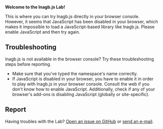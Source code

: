**Welcome to the lnagb.js Lab!**

<p>
	This is where you can try lnagb.js directly in your browser console.
	<noscript>
		However, it seems that JavaScript has been disabled in your browser,
		which makes it impossible to load a JavaScript-based library like
		lnagb.js. Please enable JavaScript and then try again.
	</noscript>
	<span id="load-failed" hidden>
		However, it seems that lnagb.js could not be loaded. Please follow the
		troubleshooting steps below to resolve this problem.
	</span>
</p>

<p id="success" hidden>
	lnagb.js has been loaded and is currently available on this web page under
	the namespace <code id="namespace"></code>.<br />
	Go ahead and play around with it in the browser console.<br />
</p>

<form id="form" action="" method="get" hidden>
	<label for="namespace">Use a different name for the namespace:</label>
	<input type="text" id="namespace-input" name="namespace" size="15" required />
	<button type="submit">Go!</button>
</form>

## Troubleshooting

lnagb.js is not available in the browser console? Try these troubleshooting
steps before reporting.

- Make sure that you've typed the namespace's name correctly.
- If JavaScript is disabled in your browser, you have to enable it in order to
  play with lnagb.js in your browser console. Consult the web if you don't know
  how to enable JavaScript. Additionally, check if any of your browser's add-ons
  is disabling JavaScript (globally or site-specific).

## Report

Having troubles with the Lab? [Open an issue on GitHub][gh new issue] or
[send an e-mail][e-mail].

[gh new issue]: https://github.com/vecma-org/lnagb.js/issues/new
[e-mail]: mailto:you_create@protonmail.com

<script>

	document.getElementById( 'load-failed' ).removeAttribute( 'hidden' );

</script>
<script type="module">

	window.a = null;
	window.b = null;

	const DEFAULT_NAMESPACE_NAME = 'lnagbjs';

	let url = new URL( window.location.href );
	let namespaceName = url.searchParams.get( 'namespace' ) || DEFAULT_NAMESPACE_NAME;
	let matchResult = namespaceName.match( /[a-zA-Z_][0-9a-zA-Z_]*/ );

	// Namespace's name validity

	if ( ! matchResult || matchResult[ 0 ].length !== namespaceName.length
		|| Object.keys( window ).some( ( key ) => key === namespaceName ) ) {

		console.error( "Invalid custom name for the namespace" );
		console.info( "Falling back to the default name..." );

		namespaceName = DEFAULT_NAMESPACE_NAME;

	}

	import * as lnagbjs from '../builds/lnagb.esm.js';

	if ( lnagbjs ) {

		window[ namespaceName ] = lnagbjs;

		window.a = new lnagbjs.Matrix( 2, 3, 3, 9, - 3, 10, 9, - 8 );
		window.b = new lnagbjs.Matrix( 3, 2, 2, - 1, - 9, 4, - 7, 6 );

		window.a.name = "A";
		window.b.name = "B";

		document.getElementById( 'namespace' ).innerHTML = namespaceName;

		let suggestions = [

			`new ${ namespaceName }.ZeroMatrix( 4, 5 )`,
			"a.transpose()",
			`new ${ namespaceName }.IdentityMatrix( 3 )`,
			"b.multiply( a )",
			`new ${ namespaceName }.Matrix( 2, 3, 4, 1, - 9, 7, 7, - 6 )`,
			"a.multiplyScalar( - 1.5 )",
			"b.addRowTimesScalarToRow( 1, 2, 3 )"

		];

		console.log( `lnagb.js has been loaded as '${ namespaceName }'.` );
		console.log( "Two example matrices are available as variables a and b." );
		console.log( `Try typing '${ suggestions[
			Math.floor( Math.random() * suggestions.length )
		] }'.` );

		document.getElementById( 'load-failed' ).setAttribute( 'hidden', '' );
		document.getElementById( 'success' ).removeAttribute( 'hidden' );
		document.getElementById( 'form' ).removeAttribute( 'hidden' );

	}

</script>
